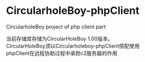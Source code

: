 # CircularholeBoy-phpClient
CircularholeBoy project of php client part

当前存储库存储为CircularHoleBoy 1.00版本。<br>
CircularHoleBoy须以Circularholeboy-phpClient搭配使用<br>
phpClient在远程协助过程中承担c2服务器的作用<br>
